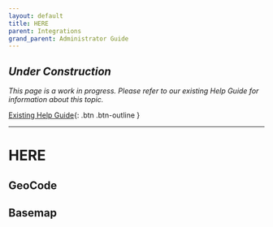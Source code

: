 ```yaml
---
layout: default
title: HERE
parent: Integrations
grand_parent: Administrator Guide
---
```


## *Under Construction*

*This page is a work in progress. Please refer to our existing Help Guide for information about this topic.*

[Existing Help Guide](https://help.pozi.com/search?query=here){: .btn .btn-outline }

---

# HERE

## GeoCode

## Basemap
